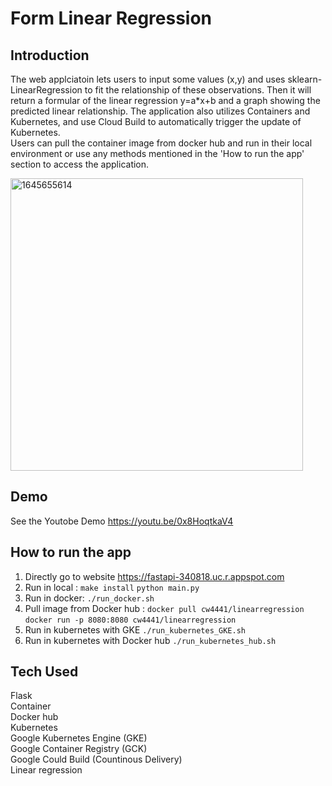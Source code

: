 # Form Linear Regression 
## Introduction 
The web applciatoin lets users to input some values (x,y) and uses sklearn-LinearRegression to fit the relationship of these observations. Then it will return a formular of the linear regression y=a*x+b and a graph showing the predicted linear relationship. The application also utilizes Containers and Kubernetes, and use Cloud Build to automatically trigger the update of Kubernetes. \
Users can pull the container image from docker hub and run in their local environment or use any methods mentioned in the 'How to run the app' section to access the application.

<img width="468" alt="1645655614" src="https://user-images.githubusercontent.com/76429734/155420569-59eeb38d-3a84-4718-bc69-ebbbd975f8a5.png">

## Demo 
See the Youtobe Demo https://youtu.be/0x8HoqtkaV4

## How to run the app
1. Directly go to website https://fastapi-340818.uc.r.appspot.com
2. Run in local : `make install` `python main.py`
3. Run in docker: `./run_docker.sh`
4. Pull image from Docker hub : `docker pull cw4441/linearregression`  `docker run -p 8080:8080 cw4441/linearregression`
5. Run in kubernetes with GKE `./run_kubernetes_GKE.sh`
6. Run in kubernetes with Docker hub `./run_kubernetes_hub.sh`

## Tech Used
Flask \
Container \
Docker hub \
Kubernetes \
Google Kubernetes Engine (GKE) \
Google Container Registry (GCK) \
Google Could Build (Countinous Delivery) \
Linear regression 
